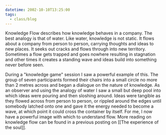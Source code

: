 ```yaml
---
datetime: 2002-10-10T13:25:00
tags:
  - class/blog
---
```


Knowledge Flow describes how knowledge behaves in a company. The best analogy is that of water. Like water, knowledge is not static. It flows about a company from person to person, carrying thoughts and ideas to new places. It seeks out cracks and flows through into new territory. Sometimes a flow gets trapped and goes nowhere resulting in stagnation and other times it creates a standing wave and ideas build into something never before seen.

During a "knowledge game" session I saw a powerful example of this. The group of seven participants formed their chairs into a small circle no more than 2 metres across and began a dialogue on the nature of knowledge. As an observer and using the analogy of water I saw a small but deep pool into which ideas were pouring and then sloshing around. Ideas were tangible as they flowed across from person to person, or rippled around the edges until somebody latched onto one and gave it the energy needed to become a wave, at which point it could cross the container by itself.
For me, I now have a powerful image with which to understand flow. More reading on knowledge flow can be found in a previous posting on [[The experience of the soul]]. 

